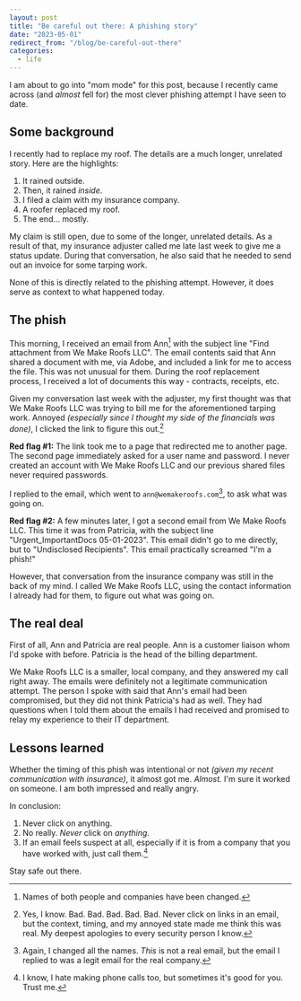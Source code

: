 ```yaml
---
layout: post
title: "Be careful out there: A phishing story"
date: "2023-05-01"
redirect_from: "/blog/be-careful-out-there"
categories:
  - life
---
```


I am about to go into "mom mode" for this post, because I recently came across (and _almost_ fell for) the most clever phishing attempt I have seen to date.

## Some background

I recently had to replace my roof. The details are a much longer, unrelated story. Here are the highlights:

1. It rained outside.
2. Then, it rained _inside_.
3. I filed a claim with my insurance company.
4. A roofer replaced my roof.
5. The end... mostly.

My claim is still open, due to some of the longer, unrelated details. As a result of that, my insurance adjuster called me late last week to give me a status update. During that conversation, he also said that he needed to send out an invoice for some tarping work.

None of this is directly related to the phishing attempt. However, it does serve as context to what happened today.

## The phish

This morning, I received an email from Ann[^1] with the subject line "Find attachment from We Make Roofs LLC". The email contents said that Ann shared a document with me, via Adobe, and included a link for me to access the file. This was not unusual for them. During the roof replacement process, I received a lot of documents this way - contracts, receipts, etc.

Given my conversation last week with the adjuster, my first thought was that We Make Roofs LLC was trying to bill me for the aforementioned tarping work. Annoyed _(especially since I thought my side of the financials was done)_, I clicked the link to figure this out.[^2]

**Red flag #1:** The link took me to a page that redirected me to another page. The second page immediately asked for a user name and password. I never created an account with We Make Roofs LLC and our previous shared files never required passwords.

I replied to the email, which went to `ann@wemakeroofs.com`[^3], to ask what was going on.

**Red flag #2:** A few minutes later, I got a second email from We Make Roofs LLC. This time it was from Patricia, with the subject line "Urgent_ImportantDocs 05-01-2023". This email didn't go to me directly, but to "Undisclosed Recipients". This email practically screamed "I'm a phish!"

However, that conversation from the insurance company was still in the back of my mind. I called We Make Roofs LLC, using the contact information I already had for them, to figure out what was going on.

## The real deal

First of all, Ann and Patricia are real people. Ann is a customer liaison whom I'd spoke with before. Patricia is the head of the billing department.

We Make Roofs LLC is a smaller, local company, and they answered my call right away. The emails were definitely not a legitimate communication attempt. The person I spoke with said that Ann's email had been compromised, but they did not think Patricia's had as well. They had questions when I told them about the emails I had received and promised to relay my experience to their IT department. 

## Lessons learned

Whether the timing of this phish was intentional or not _(given my recent communication with insurance)_, it almost got me. _Almost._ I'm sure it worked on someone. I am both impressed and really angry. 

In conclusion:

1. Never click on anything.
2. No really. _Never_ click on _anything_.
3. If an email feels suspect at all, especially if it is from a company that you have worked with, just call them.[^4]

Stay safe out there.



[^1]: Names of both people and companies have been changed.
[^2]: Yes, I know. Bad. Bad. Bad. Bad. Bad. Never click on links in an email, but the context, timing, and my annoyed state made me think this was real. My deepest apologies to every security person I know.
[^3]: Again, I changed all the names. _This_ is not a real email, but the email I replied to was a legit email for the real company.
[^4]: I know, I hate making phone calls too, but sometimes it's good for you. Trust me.
